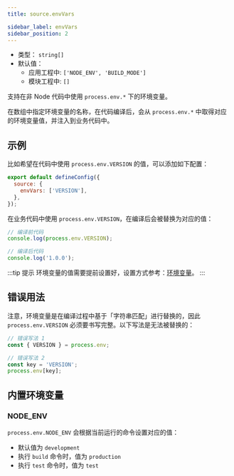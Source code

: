 ```yaml
---
title: source.envVars

sidebar_label: envVars
sidebar_position: 2
---
```




- 类型： `string[]`
- 默认值：
  - 应用工程中: `['NODE_ENV', 'BUILD_MODE']`
  - 模块工程中: `[]`

支持在非 Node 代码中使用 `process.env.*` 下的环境变量。

在数组中指定环境变量的名称，在代码编译后，会从 `process.env.*` 中取得对应的环境变量值，并注入到业务代码中。

## 示例

比如希望在代码中使用 `process.env.VERSION` 的值，可以添加如下配置：

```js title="modern.config.js"
export default defineConfig({
  source: {
    envVars: ['VERSION'],
  },
});
```

在业务代码中使用 `process.env.VERSION`，在编译后会被替换为对应的值：

```js
// 编译前代码
console.log(process.env.VERSION);

// 编译后代码
console.log('1.0.0');
```

:::tip 提示
环境变量的值需要提前设置好，设置方式参考：[环境变量](/docs/apis/app/runtime/env)。
:::

## 错误用法

注意，环境变量是在编译过程中基于「字符串匹配」进行替换的，因此 `process.env.VERSION` 必须要书写完整。以下写法是无法被替换的：

```js
// 错误写法 1
const { VERSION } = process.env;

// 错误写法 2
const key = 'VERSION';
process.env[key];
```

## 内置环境变量

### NODE_ENV

`process.env.NODE_ENV` 会根据当前运行的命令设置对应的值：

- 默认值为 `development`
- 执行 `build` 命令时，值为 `production`
- 执行 `test` 命令时，值为 `test`
